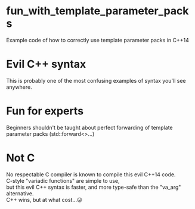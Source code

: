 # fun_with_template_parameter_packs
Example code of how to correctly use template parameter packs in C++14
# Evil C++ syntax
This is probably one of the most confusing examples of syntax you'll see anywhere.
# Fun for experts
Beginners shouldn't be taught about perfect forwarding of template parameter packs (std::forward<>...)
# Not C
No respectable C compiler is known to compile this evil C++14 code.
\
C-style "variadic functions" are simple to use,
\
but this evil C++ syntax is faster, and more type-safe than the "va_arg" alternative.
\
C++ wins, but at what cost...😜
